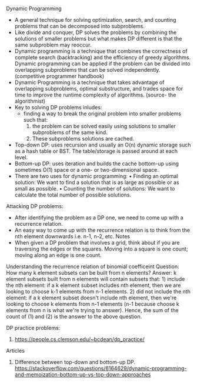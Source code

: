Dynamic Programming
- A general technique for solving optimization, search, and counting problems that can be decomposed into subproblems.
- Like divide and conquer, DP solves the problems by combining the solutions of smaller problems but what makes DP different is that the same subproblem may reoccur.
- Dynamic programming is a technique that combines the correctness of complete search (backtracking) and the efficiency of greedy algorithms. Dynamic programming can be applied if the problem can be divided into overlapping subproblems that can be solved independently. (competitive programmer handbook)
- Dynamic Programming is a technique that takes advantage of overlapping subproblems, optimal substructure, and trades space for time to improve the runtime complexity of algorithms. (source- the algorithmist)
- Key to solving DP problems inludes:
	- finding a way to break the original problem into smaller problems such that:
		1) the problem can be solved easily using solutions to smaller subproblems of the same kind.
		2) These subproblems solutions are cached.
- Top-down DP: uses recursion and usually an O(n) dynamic storage such as a hash table or BST. The table/storage is passed around at each level.
- Bottom-up DP: uses iteration and builds the cache bottom-up using sometimes O(1) space or a one- or two-dimensional space.
- There are two uses for dynamic programming:
	• Finding an optimal solution: We want to find a solution that is as large as possible or as small as possible.
	• Counting the number of solutions: We want to calculate the total number of possible solutions.

Attacking DP problems:
- After identifying the problem as a DP one, we need to come up with a recurrence relation.
- An easy way to come up with the recurrence relation is to think from the nth element downwards i.e. n-1, n-2, etc.
Notes
- When given a DP problem that involves a grid, think about if you are traversing the edges or the squares. Moving into a square is one count; moving along an edge is one count.

Understanding the recurrence relation of binomial coefficeint
Question: How many k element subsets can be built from n elements?
Answer: k element subsets built from n elements will contain subsets that:
	1) include the nth element: if a k element subset includes nth element, then we are looking to choose k-1 elements from n-1 elements.
	2) did not include the nth element: if a k element subset doesn't include nth element, then we're looking to choose k elements from n-1 elements (n-1 because choose k elements from n is what we're trying to answer).
Hence, the sum of the count of (1) and (2) is the answer to the above question.

DP practice problems:
1) https://people.cs.clemson.edu/~bcdean/dp_practice/

Articles
1) Difference between top-down and bottom-up DP. https://stackoverflow.com/questions/6164629/dynamic-programming-and-memoization-bottom-up-vs-top-down-approaches

